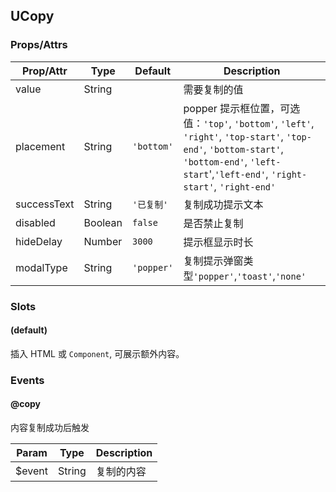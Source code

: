## UCopy

### Props/Attrs

| Prop/Attr | Type | Default | Description |
| --------- | ---- | ------- | ----------- |
| value | String | | 需要复制的值 |
| placement | String | `'bottom'` | popper 提示框位置，可选值：`'top'`, `'bottom'`, `'left'`, `'right'`, `'top-start'`, `'top-end'`, `'bottom-start'`, `'bottom-end'`, `'left-start`',`'left-end'`, `'right-start'`, `'right-end'` |
| successText | String | `'已复制'` | 复制成功提示文本 |
| disabled | Boolean | `false` | 是否禁止复制 |
| hideDelay | Number | `3000` | 提示框显示时长 |
| modalType | String | `'popper'` | 复制提示弹窗类型`'popper'`,`'toast'`,`'none'` |

### Slots

#### (default)

插入 HTML 或 `Component`, 可展示额外内容。

### Events

#### @copy

内容复制成功后触发

| Param | Type | Description |
| ----- | ---- | ----------- |
| $event | String | 复制的内容 |
